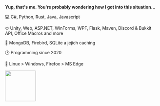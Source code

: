 **Yup, that's me. You're probably wondering how I got into this situation…**

💻 C#, Python, Rust, Java, Javascript

⚙️ Unity, Web, ASP.NET, WinForms, WPF, Flask, Maven, Discord & Bukkit API, Office Macros and more

💾 MongoDB, Firebird, SQLite a jejich caching

🕒 Programming since 2020

💖 Linux > Windows, Firefox > MS Edge

<a href="https://www.credly.com/badges/68b2232e-6eef-4533-971c-dfee4c6f08f6/public_url">
 <img src="https://images.credly.com/size/330x330/images/70d71df5-f3dc-4380-9b9d-f22513a70417/CCNAITN__1_.png" height=100 />
</a>
